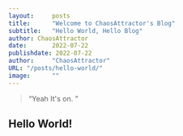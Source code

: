 ```yaml
---
layout:     posts
title:      "Welcome to ChaosAttractor's Blog"
subtitle:   "Hello World, Hello Blog"
author: ChaosAttractor
date:       2022-07-22
publishdate: 2022-07-22
author:     "ChaosAttractor"
URL: "/posts/hello-world/"
image:      ""
---
```


> “Yeah It's on. ”


## Hello World!
